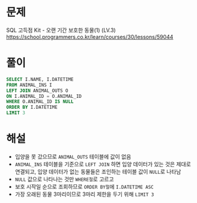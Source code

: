 # 문제
SQL 고득점 Kit - 오랜 기간 보호한 동물(1) (LV.3)
https://school.programmers.co.kr/learn/courses/30/lessons/59044


# 풀이

```SQL
SELECT I.NAME, I.DATETIME
FROM ANIMAL_INS I
LEFT JOIN ANIMAL_OUTS O
ON I.ANIMAL_ID = O.ANIMAL_ID
WHERE O.ANIMAL_ID IS NULL
ORDER BY I.DATETIME
LIMIT 3
```


# 해설
* 입양을 못 갔으므로 `ANIMAL_OUTS` 테이블에 값이 없음
* `ANIMAL_INS` 테이블을 기준으로 `LEFT JOIN` 하면 입양 데이터가 있는 것은 제대로 연결되고, 입양 데이터가 없는 동물들은 조인하는 테이블 값이 `NULL`로 나타남
* `NULL` 값으로 나타나는 것만 `WHERE절`로 고르고
* 보호 시작일 순으로 조회하므로 `ORDER BY절`에 `I.DATETIME ASC`
* 가장 오래된 동물 3마리이므로 3마리 제한을 두기 위해 `LIMIT 3`